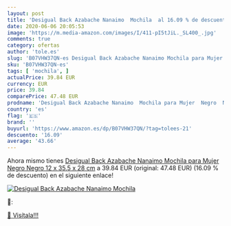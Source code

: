 ```yaml
---
layout: post
title: 'Desigual Back Azabache Nanaimo  Mochila  al 16.09 % de descuento'
date: 2020-06-06 20:05:53
image: 'https://m.media-amazon.com/images/I/411-pI5tJiL._SL400_.jpg'
comments: true
category: ofertas
author: 'tole.es'
slug: 'B07VHW37QN-es Desigual Back Azabache Nanaimo Mochila para Mujer Negro...'
sku: 'B07VHW37QN-es'
tags: [ 'mochila', ]
actualPrice: 39.84 EUR
currency: EUR
price: 39.84
comparePrice: 47.48 EUR
prodname: 'Desigual Back Azabache Nanaimo  Mochila para Mujer  Negro  Negro   12 x 35.5 x 28 cm'
country: 'es'
flag: '🇪🇸'
brand: ''
buyurl: 'https://www.amazon.es/dp/B07VHW37QN/?tag=tolees-21'
descuento: '16.09'
average: '43.66'
---
```


Ahora mismo tienes [Desigual Back Azabache Nanaimo  Mochila para Mujer  Negro  Negro   12 x 35.5 x 28 cm](https://www.amazon.es/dp/B07VHW37QN/?tag=tolees-21) a 39.84 EUR (original: 47.48 EUR) (16.09 %  de descuento) en el siguiente enlace!

[![Desigual Back Azabache Nanaimo  Mochila ](https://m.media-amazon.com/images/I/411-pI5tJiL._SL400_.jpg)](https://www.amazon.es/dp/B07VHW37QN/?tag=tolees-21)

🔎:


[🛒 Visítala!!!](https://www.amazon.es/dp/B07VHW37QN/?tag=tolees-21)
